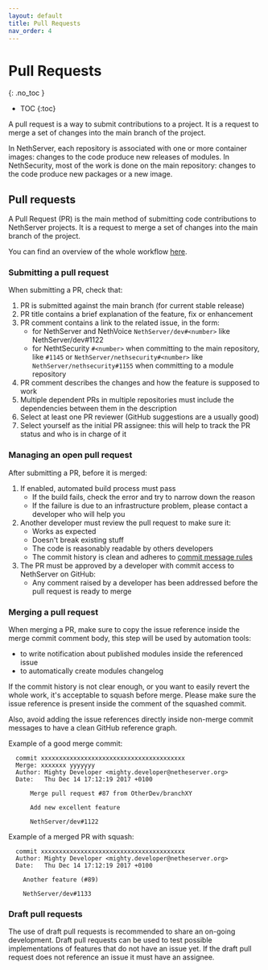 ```yaml
---
layout: default
title: Pull Requests
nav_order: 4
---
```


# Pull Requests
{: .no_toc }

* TOC
{:toc}

A pull request is a way to submit contributions to a project. It is a request to merge a set of changes into the main branch of the project.

In NethServer, each repository is associated with one or more container images: changes to the code
produce new releases of modules.
In NethSecurity, most of the work is done on the main repository: changes to the code produce new packages or a new image.

## Pull requests

A Pull Request (PR) is the main method of submitting code contributions to NethServer projects. It is a request to merge a set of changes into the main branch of the project.

You can find an overview of the whole workflow [here](/index#general-workflow).

### Submitting a pull request

When submitting a PR, check that:
1. PR is submitted against the main branch (for current stable release)
2. PR title contains a brief explanation of the feature, fix or enhancement
3. PR comment contains a link to the related issue, in the form:
   - for NethServer and NethVoice ``NethServer/dev#<number>`` like NethServer/dev#1122
   - for NethtSecurity ``#<number>`` when committing to the main repository, like `#1145` or ``NethServer/nethsecurity#<number>`` like ``NethServer/nethsecurity#1155`` when committing to a module repository
4. PR comment describes the changes and how the feature is supposed to work
5. Multiple dependent PRs in multiple repositories must include the dependencies between them in the description
6. Select at least one PR reviewer (GitHub suggestions are a usually good)
7. Select yourself as the initial PR assignee: this will help to track the PR status and who is in charge of it

### Managing an open pull request

After submitting a PR, before it is merged:
1. If enabled, automated build process must pass
   - If the build fails, check the error and try to narrow down the reason
   - If the failure is due to an infrastructure problem, please contact a developer who will help you
2. Another developer must review the pull request to make sure it:
   - Works as expected
   - Doesn't break existing stuff
   - The code is reasonably readable by others developers
   - The commit history is clean and adheres to [commit message rules](#commit-message-rules)
3. The PR must be approved by a developer with commit access to NethServer on GitHub:
   - Any comment raised by a developer has been addressed before the pull request is ready to merge

### Merging a pull request

When merging a PR, make sure to copy the issue reference inside the merge commit comment body, this step will be used by automation tools:
- to write notification about published modules inside the referenced issue
- to automatically create modules changelog

If the commit history is not clear enough, or you want to easily revert the whole work, it's acceptable
to squash before merge. Please make sure the issue reference is present inside the comment of the squashed commit.

Also, avoid adding the issue references directly inside non-merge commit messages to have a clean GitHub reference graph.

Example of a good merge commit:
```
  commit xxxxxxxxxxxxxxxxxxxxxxxxxxxxxxxxxxxxxxxx
  Merge: xxxxxxx yyyyyyy
  Author: Mighty Developer <mighty.developer@netheserver.org>
  Date:   Thu Dec 14 17:12:19 2017 +0100

      Merge pull request #87 from OtherDev/branchXY

      Add new excellent feature 

      NethServer/dev#1122
```
Example of a merged PR with squash:
```
  commit xxxxxxxxxxxxxxxxxxxxxxxxxxxxxxxxxxxxxxxx
  Author: Mighty Developer <mighty.developer@netheserver.org>
  Date:   Thu Dec 14 17:12:19 2017 +0100

    Another feature (#89)

    NethServer/dev#1133
```

### Draft pull requests

The use of draft pull requests is recommended to share an on-going development.
Draft pull requests can be used to test possible implementations of features that do not have an issue yet.
If the draft pull request does not reference an issue it must have an assignee.